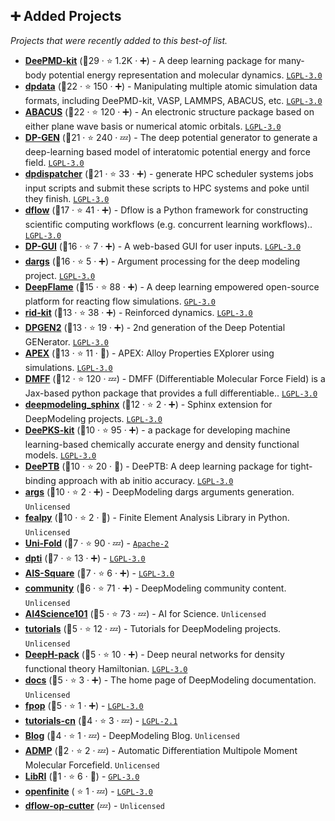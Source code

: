 ## ➕ Added Projects

_Projects that were recently added to this best-of list._

- <b><a href="https://github.com/deepmodeling/deepmd-kit">DeePMD-kit</a></b> (🥇29 ·  ⭐ 1.2K · ➕) - A deep learning package for many-body potential energy representation and molecular dynamics. <code><a href="http://bit.ly/37RvQcA">LGPL-3.0</a></code>
- <b><a href="https://github.com/deepmodeling/dpdata">dpdata</a></b> (🥇22 ·  ⭐ 150 · ➕) - Manipulating multiple atomic simulation data formats, including DeePMD-kit, VASP, LAMMPS, ABACUS, etc. <code><a href="http://bit.ly/37RvQcA">LGPL-3.0</a></code>
- <b><a href="https://github.com/deepmodeling/abacus-develop">ABACUS</a></b> (🥇22 ·  ⭐ 120 · ➕) - An electronic structure package based on either plane wave basis or numerical atomic orbitals. <code><a href="http://bit.ly/37RvQcA">LGPL-3.0</a></code>
- <b><a href="https://github.com/deepmodeling/dpgen">DP-GEN</a></b> (🥇21 ·  ⭐ 240 · 💤) - The deep potential generator to generate a deep-learning based model of interatomic potential energy and force field. <code><a href="http://bit.ly/37RvQcA">LGPL-3.0</a></code>
- <b><a href="https://github.com/deepmodeling/dpdispatcher">dpdispatcher</a></b> (🥇21 ·  ⭐ 33 · ➕) - generate HPC scheduler systems jobs input scripts and submit these scripts to HPC systems and poke until they finish. <code><a href="http://bit.ly/37RvQcA">LGPL-3.0</a></code>
- <b><a href="https://github.com/deepmodeling/dflow">dflow</a></b> (🥈17 ·  ⭐ 41 · ➕) - Dflow is a Python framework for constructing scientific computing workflows (e.g. concurrent learning workflows).. <code><a href="http://bit.ly/37RvQcA">LGPL-3.0</a></code>
- <b><a href="https://github.com/deepmodeling/dpgui">DP-GUI</a></b> (🥈16 ·  ⭐ 7 · ➕) - A web-based GUI for user inputs. <code><a href="http://bit.ly/37RvQcA">LGPL-3.0</a></code>
- <b><a href="https://github.com/deepmodeling/dargs">dargs</a></b> (🥈16 ·  ⭐ 5 · ➕) - Argument processing for the deep modeling project. <code><a href="http://bit.ly/37RvQcA">LGPL-3.0</a></code>
- <b><a href="https://github.com/deepmodeling/deepflame-dev">DeepFlame</a></b> (🥈15 ·  ⭐ 88 · ➕) - A deep learning empowered open-source platform for reacting flow simulations. <code><a href="http://bit.ly/2M0xdwT">GPL-3.0</a></code>
- <b><a href="https://github.com/deepmodeling/rid-kit">rid-kit</a></b> (🥈13 ·  ⭐ 38 · ➕) - Reinforced dynamics. <code><a href="http://bit.ly/37RvQcA">LGPL-3.0</a></code>
- <b><a href="https://github.com/deepmodeling/dpgen2">DPGEN2</a></b> (🥈13 ·  ⭐ 19 · ➕) - 2nd generation of the Deep Potential GENerator. <code><a href="http://bit.ly/37RvQcA">LGPL-3.0</a></code>
- <b><a href="https://github.com/deepmodeling/APEX">APEX</a></b> (🥈13 ·  ⭐ 11 · 🐣) - APEX: Alloy Properties EXplorer using simulations. <code><a href="http://bit.ly/37RvQcA">LGPL-3.0</a></code>
- <b><a href="https://github.com/deepmodeling/DMFF">DMFF</a></b> (🥈12 ·  ⭐ 120 · 💤) - DMFF (Differentiable Molecular Force Field) is a Jax-based python package that provides a full differentiable.. <code><a href="http://bit.ly/37RvQcA">LGPL-3.0</a></code>
- <b><a href="https://github.com/deepmodeling/deepmodeling_sphinx">deepmodeling_sphinx</a></b> (🥈12 ·  ⭐ 2 · ➕) - Sphinx extension for DeepModeling projects. <code><a href="http://bit.ly/37RvQcA">LGPL-3.0</a></code>
- <b><a href="https://github.com/deepmodeling/deepks-kit">DeePKS-kit</a></b> (🥉10 ·  ⭐ 95 · ➕) - a package for developing machine learning-based chemically accurate energy and density functional models. <code><a href="http://bit.ly/37RvQcA">LGPL-3.0</a></code>
- <b><a href="https://github.com/deepmodeling/DeePTB">DeePTB</a></b> (🥉10 ·  ⭐ 20 · 🐣) - DeePTB: A deep learning package for tight-binding approach with ab initio accuracy. <code><a href="http://bit.ly/37RvQcA">LGPL-3.0</a></code>
- <b><a href="https://github.com/deepmodeling/args">args</a></b> (🥉10 ·  ⭐ 2 · ➕) - DeepModeling dargs arguments generation. <code>Unlicensed</code>
- <b><a href="https://github.com/deepmodeling/fealpy">fealpy</a></b> (🥉10 ·  ⭐ 2 · 🐣) - Finite Element Analysis Library in Python. <code>Unlicensed</code>
- <b><a href="https://github.com/deepmodeling/Uni-Fold">Uni-Fold</a></b> (🥉7 ·  ⭐ 90 · 💤) -  <code><a href="http://bit.ly/3nYMfla">Apache-2</a></code>
- <b><a href="https://github.com/deepmodeling/dpti">dpti</a></b> (🥉7 ·  ⭐ 13 · ➕) -  <code><a href="http://bit.ly/37RvQcA">LGPL-3.0</a></code>
- <b><a href="https://github.com/deepmodeling/AIS-Square">AIS-Square</a></b> (🥉7 ·  ⭐ 6 · ➕) -  <code><a href="http://bit.ly/37RvQcA">LGPL-3.0</a></code>
- <b><a href="https://github.com/deepmodeling/community">community</a></b> (🥉6 ·  ⭐ 71 · ➕) - DeepModeling community content. <code>Unlicensed</code>
- <b><a href="https://github.com/deepmodeling/AI4Science101">AI4Science101</a></b> (🥉5 ·  ⭐ 73 · 💤) - AI for Science. <code>Unlicensed</code>
- <b><a href="https://github.com/deepmodeling/tutorials">tutorials</a></b> (🥉5 ·  ⭐ 12 · 💤) - Tutorials for DeepModeling projects. <code>Unlicensed</code>
- <b><a href="https://github.com/deepmodeling/DeepH-pack">DeepH-pack</a></b> (🥉5 ·  ⭐ 10 · ➕) - Deep neural networks for density functional theory Hamiltonian. <code><a href="http://bit.ly/37RvQcA">LGPL-3.0</a></code>
- <b><a href="https://github.com/deepmodeling/docs">docs</a></b> (🥉5 ·  ⭐ 3 · ➕) - The home page of DeepModeling documentation. <code>Unlicensed</code>
- <b><a href="https://github.com/deepmodeling/fpop">fpop</a></b> (🥉5 ·  ⭐ 1 · ➕) -  <code><a href="http://bit.ly/37RvQcA">LGPL-3.0</a></code>
- <b><a href="https://github.com/deepmodeling/tutorials-cn">tutorials-cn</a></b> (🥉4 ·  ⭐ 3 · 💤) -  <code><a href="https://tldrlegal.com/search?q=LGPL-2.1">LGPL-2.1</a></code>
- <b><a href="https://github.com/deepmodeling/blog">Blog</a></b> (🥉4 ·  ⭐ 1 · 💤) - DeepModeling Blog. <code>Unlicensed</code>
- <b><a href="https://github.com/deepmodeling/ADMP">ADMP</a></b> (🥉2 ·  ⭐ 2 · 💤) - Automatic Differentiation Multipole Moment Molecular Forcefield. <code>Unlicensed</code>
- <b><a href="https://github.com/deepmodeling/LibRI">LibRI</a></b> (🥉1 ·  ⭐ 6 · 🐣) -  <code><a href="http://bit.ly/2M0xdwT">GPL-3.0</a></code>
- <b><a href="https://github.com/deepmodeling/openfinite">openfinite</a></b> ( ⭐ 1 · 💤) -  <code><a href="http://bit.ly/37RvQcA">LGPL-3.0</a></code>
- <b><a href="https://github.com/deepmodeling/dflow-op-cutter">dflow-op-cutter</a></b> (💤) -  <code>Unlicensed</code>


